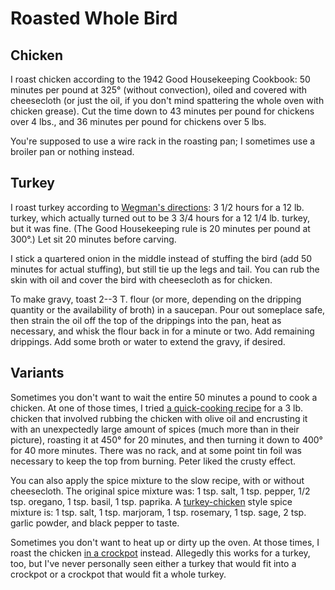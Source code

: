 # Roasted Whole Bird

## Chicken

I roast chicken according to the 1942 Good Housekeeping Cookbook: 50 minutes per pound at 325° (without convection), oiled and covered with cheesecloth (or just the oil, if you don't mind spattering the whole oven with chicken grease).  Cut the time down to 43 minutes per pound for chickens over 4 lbs., and 36 minutes per pound for chickens over 5 lbs.

You're supposed to use a wire rack in the roasting pan; I sometimes use a broiler pan or nothing instead.

## Turkey

I roast turkey according to [Wegman's directions](https://www.wegmans.com/products/kosher/kosher-meat/turkey/turkey.html):  3 1/2 hours for a 12 lb. turkey, which actually turned out to be 3 3/4 hours for a 12 1/4 lb. turkey, but it was fine.  (The Good Housekeeping rule is 20 minutes per pound at 300°.)  Let sit 20 minutes before carving.

I stick a quartered onion in the middle instead of stuffing the bird (add 50 minutes for actual stuffing), but still tie up the legs and tail.  You can rub the skin with oil and cover the bird with cheesecloth as for chicken.

To make gravy, toast 2--3 T. flour (or more, depending on the dripping quantity or the availability of broth) in a saucepan.  Pour out someplace safe, then strain the oil off the top of the drippings into the pan, heat as necessary, and whisk the flour back in for a minute or two.  Add remaining drippings.  Add some broth or water to extend the gravy, if desired.

## Variants

Sometimes you don't want to wait the entire 50 minutes a pound to cook a chicken.  At one of those times, I tried [a quick-cooking recipe](http://www.food.com/recipe/moist-roasted-whole-chicken-330734) for a 3 lb. chicken that involved rubbing the chicken with olive oil and encrusting it with an unexpectedly large amount of spices (much more than in their picture), roasting it at 450° for 20 minutes, and then turning it down to 400° for 40 more minutes.  There was no rack, and at some point tin foil was necessary to keep the top from burning.  Peter liked the crusty effect.

You can also apply the spice mixture to the slow recipe, with or without cheesecloth.  The original spice mixture was: 1 tsp. salt, 1 tsp. pepper, 1/2 tsp. oregano, 1 tsp. basil, 1 tsp. paprika.    A [turkey-chicken](../poultry/turkeyChicken.md) style spice mixture is: 1 tsp. salt, 1 tsp. marjoram, 1 tsp. rosemary, 1 tsp. sage, 2 tsp. garlic powder, and black pepper to taste.

Sometimes you don't want to heat up or dirty up the oven.  At those times, I roast the chicken [in a crockpot](../poultry/crockpotRoastedChicken.md) instead.  Allegedly this works for a turkey, too, but I've never personally seen either a turkey that would fit into a crockpot or a crockpot that would fit a whole turkey.
